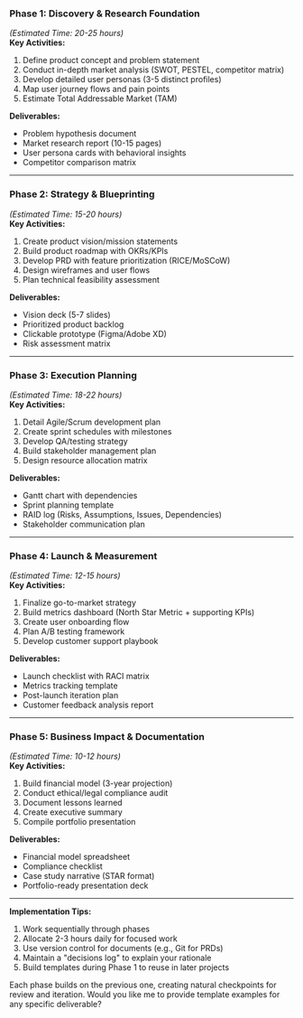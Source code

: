 ### **Phase 1: Discovery & Research Foundation**  
*(Estimated Time: 20-25 hours)*  
**Key Activities:**  
1. Define product concept and problem statement  
2. Conduct in-depth market analysis (SWOT, PESTEL, competitor matrix)  
3. Develop detailed user personas (3-5 distinct profiles)  
4. Map user journey flows and pain points  
5. Estimate Total Addressable Market (TAM)  

**Deliverables:**  
- Problem hypothesis document  
- Market research report (10-15 pages)  
- User persona cards with behavioral insights  
- Competitor comparison matrix  

---

### **Phase 2: Strategy & Blueprinting**  
*(Estimated Time: 15-20 hours)*  
**Key Activities:**  
1. Create product vision/mission statements  
2. Build product roadmap with OKRs/KPIs  
3. Develop PRD with feature prioritization (RICE/MoSCoW)  
4. Design wireframes and user flows  
5. Plan technical feasibility assessment  

**Deliverables:**  
- Vision deck (5-7 slides)  
- Prioritized product backlog  
- Clickable prototype (Figma/Adobe XD)  
- Risk assessment matrix  

---

### **Phase 3: Execution Planning**  
*(Estimated Time: 18-22 hours)*  
**Key Activities:**  
1. Detail Agile/Scrum development plan  
2. Create sprint schedules with milestones  
3. Develop QA/testing strategy  
4. Build stakeholder management plan  
5. Design resource allocation matrix  

**Deliverables:**  
- Gantt chart with dependencies  
- Sprint planning template  
- RAID log (Risks, Assumptions, Issues, Dependencies)  
- Stakeholder communication plan  

---

### **Phase 4: Launch & Measurement**  
*(Estimated Time: 12-15 hours)*  
**Key Activities:**  
1. Finalize go-to-market strategy  
2. Build metrics dashboard (North Star Metric + supporting KPIs)  
3. Create user onboarding flow  
4. Plan A/B testing framework  
5. Develop customer support playbook  

**Deliverables:**  
- Launch checklist with RACI matrix  
- Metrics tracking template  
- Post-launch iteration plan  
- Customer feedback analysis report  

---

### **Phase 5: Business Impact & Documentation**  
*(Estimated Time: 10-12 hours)*  
**Key Activities:**  
1. Build financial model (3-year projection)  
2. Conduct ethical/legal compliance audit  
3. Document lessons learned  
4. Create executive summary  
5. Compile portfolio presentation  

**Deliverables:**  
- Financial model spreadsheet  
- Compliance checklist  
- Case study narrative (STAR format)  
- Portfolio-ready presentation deck  

---

**Implementation Tips:**  
1. Work sequentially through phases  
2. Allocate 2-3 hours daily for focused work  
3. Use version control for documents (e.g., Git for PRDs)  
4. Maintain a "decisions log" to explain your rationale  
5. Build templates during Phase 1 to reuse in later projects

Each phase builds on the previous one, creating natural checkpoints for review and iteration. Would you like me to provide template examples for any specific deliverable?
